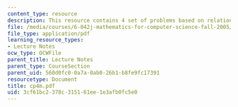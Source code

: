 ```yaml
---
content_type: resource
description: This resource contains 4 set of problems based on relation I.
file: /media/courses/6-042j-mathematics-for-computer-science-fall-2005/3cf61bc2378c315161ee1e3afb0fc5e0_cp4m.pdf
file_type: application/pdf
learning_resource_types:
- Lecture Notes
ocw_type: OCWFile
parent_title: Lecture Notes
parent_type: CourseSection
parent_uid: 560d0fc0-0a7a-0ab0-26b1-b8fe9fc17391
resourcetype: Document
title: cp4m.pdf
uid: 3cf61bc2-378c-3151-61ee-1e3afb0fc5e0
---
```

